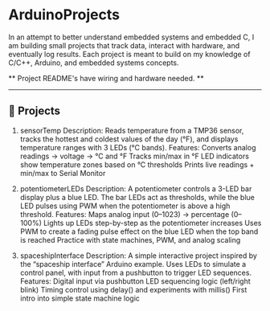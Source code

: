 # ArduinoProjects

In an attempt to better understand embedded systems and embedded C, I am building small projects that track data, interact with hardware, and eventually log results. Each project is meant to build on my knowledge of C/C++, Arduino, and embedded systems concepts.

** Project README's have wiring and hardware needed. **


---

## 📂 Projects

1. sensorTemp
Description:
Reads temperature from a TMP36 sensor, tracks the hottest and coldest values of the day (°F), and displays temperature ranges with 3 LEDs (°C bands).
Features:
Converts analog readings → voltage → °C and °F
Tracks min/max in °F
LED indicators show temperature zones based on °C thresholds
Prints live readings + min/max to Serial Monitor

2. potentiometerLEDs
Description:
A potentiometer controls a 3-LED bar display plus a blue LED. The bar LEDs act as thresholds, while the blue LED pulses using PWM when the potentiometer is above a high threshold.
Features:
Maps analog input (0–1023) → percentage (0–100%)
Lights up LEDs step-by-step as the potentiometer increases
Uses PWM to create a fading pulse effect on the blue LED when the top band is reached
Practice with state machines, PWM, and analog scaling

3. spaceshipInterface
Description:
A simple interactive project inspired by the “spaceship interface” Arduino example. Uses LEDs to simulate a control panel, with input from a pushbutton to trigger LED sequences.
Features:
Digital input via pushbutton
LED sequencing logic (left/right blink)
Timing control using delay() and experiments with millis()
First intro into simple state machine logic


